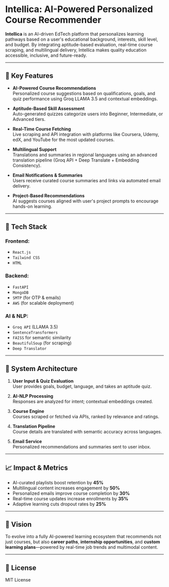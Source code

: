 # Intellica: AI-Powered Personalized Course Recommender

**Intellica** is an AI-driven EdTech platform that personalizes learning pathways based on a user's educational background, interests, skill level, and budget. By integrating aptitude-based evaluation, real-time course scraping, and multilingual delivery, Intellica makes quality education accessible, inclusive, and future-ready.

---

## 🚀 Key Features

- **AI-Powered Course Recommendations**  
  Personalized course suggestions based on qualifications, goals, and quiz performance using Groq LLAMA 3.5 and contextual embeddings.

- **Aptitude-Based Skill Assessment**  
  Auto-generated quizzes categorize users into Beginner, Intermediate, or Advanced tiers.

- **Real-Time Course Fetching**  
  Live scraping and API integration with platforms like Coursera, Udemy, edX, and YouTube for the most updated courses.

- **Multilingual Support**  
  Translations and summaries in regional languages using an advanced translation pipeline (Groq API + Deep Translate + Embedding Consistency).

- **Email Notifications & Summaries**  
  Users receive curated course summaries and links via automated email delivery.

- **Project-Based Recommendations**  
  AI suggests courses aligned with user's project prompts to encourage hands-on learning.

---

## 🧠 Tech Stack

### Frontend:
- `React.js`
- `Tailwind CSS`
- `HTML`

### Backend:
- `FastAPI`
- `MongoDB`
- `SMTP` (for OTP & emails)
- `AWS` (for scalable deployment)

### AI & NLP:
- `Groq API` (LLAMA 3.5)
- `SentenceTransformers`
- `FAISS` for semantic similarity
- `BeautifulSoup` (for scraping)
- `Deep Translator`

---

## 🧪 System Architecture

1. **User Input & Quiz Evaluation**  
   User provides goals, budget, language, and takes an aptitude quiz.

2. **AI-NLP Processing**  
   Responses are analyzed for intent; contextual embeddings created.

3. **Course Engine**  
   Courses scraped or fetched via APIs, ranked by relevance and ratings.

4. **Translation Pipeline**  
   Course details are translated with semantic accuracy across languages.

5. **Email Service**  
   Personalized recommendations and summaries sent to user inbox.

---

## 📈 Impact & Metrics

- AI-curated playlists boost retention by **45%**
- Multilingual content increases engagement by **50%**
- Personalized emails improve course completion by **30%**
- Real-time course updates increase enrollments by **35%**
- Adaptive learning cuts dropout rates by **25%**

---

## 🎯 Vision

To evolve into a fully AI-powered learning ecosystem that recommends not just courses, but also **career paths**, **internship opportunities**, and **custom learning plans**—powered by real-time job trends and multimodal content.

---

## 📄 License

MIT License

